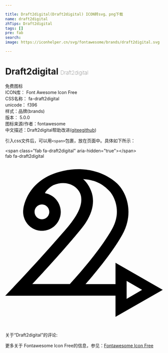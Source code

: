 ```yaml
---

title: Draft2digital(Draft2digital) ICON转svg、png下载
name: draft2digital
zhTips: Draft2digital
tags: []
pre: fab
search: 
image: https://iconhelper.cn/svg/fontawesome/brands/draft2digital.svg

---
```


# Draft2digital  <small style="font-size: 60%;font-weight: 100">Draft2digital</small>


<div class="detail-page">
<p>
<span><span class="badge-success badge">免费图标</span> </span>
<br/>
<span>
ICON库：
<span class="badge-secondary badge">Font Awesome Icon Free</span> 
</span>
<br/>
<span>
CSS名称：
<span class="badge-secondary badge">fa-draft2digital</span> 
</span>
<br/>
<span>
unicode：
<span class="badge-secondary badge">f396</span> 
<copy-btn content='f396' btn-title=""></copy-btn>
<copy-btn :content='String.fromCodePoint(parseInt("f396", 16))' btn-title="复制U"></copy-btn>
</span><br/><span>样式：<span class="badge-light badge">品牌(brands)</span></span>
<br/>
<span>
版本：
<span class="badge-secondary badge">5.0.0</span> 
</span>
<br/>
<span>图标来源/作者：<span class="badge-light badge">fontawesome</span></span> 
<br/>
<span class="zh-detail">中文描述：<span class="badge-primary badge">Draft2digital</span><span class="help-link"><span>帮助改进</span>(<a href="https://gitee.com/liuwave/icon-helper/edit/master/json/fontawesome/brands/draft2digital.json" target="_blank" rel="noopener noreferrer">gitee</a><a href="https://github.com/liuwave/icon-helper/edit/master/json/fontawesome/brands/draft2digital.json" target="_blank" rel="noopener noreferrer">github</a></span>)</span><br/>
</p>
</div>
<div class="alert alert-dark">
  <i class="fab fa-draft2digital fa-xs"></i>
  <i class="fab fa-draft2digital fa-sm"></i>
  <i class="fab fa-draft2digital fa-lg"></i>
  <i class="fab fa-draft2digital fa-2x"></i>
  <i class="fab fa-draft2digital fa-3x"></i>
  <i class="fab fa-draft2digital fa-5x"></i>
  <i class="fab fa-draft2digital fa-7x"></i>
</div>
<div>
  <p>引入css文件后，可以用<code>&lt;span&gt;</code>包裹，放在页面中。具体如下所示：    
  </p>
  <div class="alert alert-primary" style="font-size: 14px">
    &lt;span class="fab fa-draft2digital" aria-hidden="true"&gt;&lt;/span&gt;
    <copy-btn content='<span class="fab fa-draft2digital" aria-hidden="true"></span>'></copy-btn>
  </div>
  <div class="alert alert-secondary">
    <i class="fab fa-draft2digital"
    style="font-size: 24px"
    aria-hidden="true"></i> fab fa-draft2digital
    <copy-btn content="fab fa-draft2digital" btn-title="复制图标名称"></copy-btn>
  </div>
</div>
<div id="svg" class="svg-wrap">
<svg xmlns="http://www.w3.org/2000/svg" viewBox="0 0 480 512"><path d="M480 398.1l-144-82.2v64.7h-91.3c30.8-35 81.8-95.9 111.8-149.3 35.2-62.6 16.1-123.4-12.8-153.3-4.4-4.6-62.2-62.9-166-41.2-59.1 12.4-89.4 43.4-104.3 67.3-13.1 20.9-17 39.8-18.2 47.7-5.5 33 19.4 67.1 56.7 67.1 31.7 0 57.3-25.7 57.3-57.4 0-27.1-19.7-52.1-48-56.8 1.8-7.3 17.7-21.1 26.3-24.7 41.1-17.3 78 5.2 83.3 33.5 8.3 44.3-37.1 90.4-69.7 127.6C84.5 328.1 18.3 396.8 0 415.9l336-.1V480zM369.9 371l47.1 27.2-47.1 27.2zM134.2 161.4c0 12.4-10 22.4-22.4 22.4s-22.4-10-22.4-22.4 10-22.4 22.4-22.4 22.4 10.1 22.4 22.4zM82.5 380.5c25.6-27.4 97.7-104.7 150.8-169.9 35.1-43.1 40.3-82.4 28.4-112.7-7.4-18.8-17.5-30.2-24.3-35.7 45.3 2.1 68 23.4 82.2 38.3 0 0 42.4 48.2 5.8 113.3-37 65.9-110.9 147.5-128.5 166.7z"/></svg>
</div>
<detail full-name='fa-draft2digital'></detail>
<div>
<p>关于“Draft2digital”的评论:</p>
</div>
<Vssue title="关于“Draft2digital”的评论" ></Vssue>    
<div><p>更多关于  Fontawesome Icon Free的信息，参见：<a target="_blank" href="https://iconhelper.cn/fontawesome.html">Fontawesome Icon Free</a>
</p></div>
